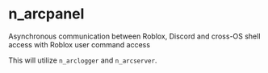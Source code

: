 # n_arcpanel

Asynchronous communication between Roblox, Discord and cross-OS shell access with Roblox user command access

This will utilize `n_arclogger` and `n_arcserver`.

